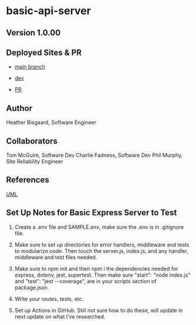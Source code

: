 # basic-api-server

## Version 1.0.00

## Deployed Sites & PR

- [main branch](https://hbis-basic-api-server-prod.herokuapp.com/)

- [dev](https://hbis-basic-api-server-dev.herokuapp.com/)

- [PR](https://github.com/vbchomp/basic-api-server/pull/1)

## Author

Heather Bisgaard, Software Engineer

## Collaborators

Tom McGuire, Software Dev
Charlie Fadness, Software Dev
Phil Murphy, Site Reliability Engineer

## References

[UML](./src/UML.png)

## Set Up Notes for Basic Express Server to Test

1. Create a .env file and SAMPLE.env, make sure the .env is in .gitignore file.

2. Make sure to set up directories for error handlers, middleware and tests to modularize code. Then touch the server.js, index.js, and any handler, middleware and test files needed.

3. Make sure to npm init and then npm i the dependencies needed for express, dotenv, jest, supertest. Then make sure "start": "node index.js" and "test": "jest --coverage", are in your scripts section of package.json.

4. Write your routes, tests, etc.

5. Set up Actions in GitHub. Still not sure how to do these, will update in next update on what I've researched.
